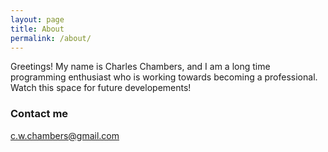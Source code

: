 ```yaml
---
layout: page
title: About
permalink: /about/
---
```


Greetings! My name is Charles Chambers, and I am a long time programming enthusiast who is working towards becoming a professional. Watch this space for future developements!

### Contact me

[c.w.chambers@gmail.com](mailto:c.w.chambers@gmail.com)